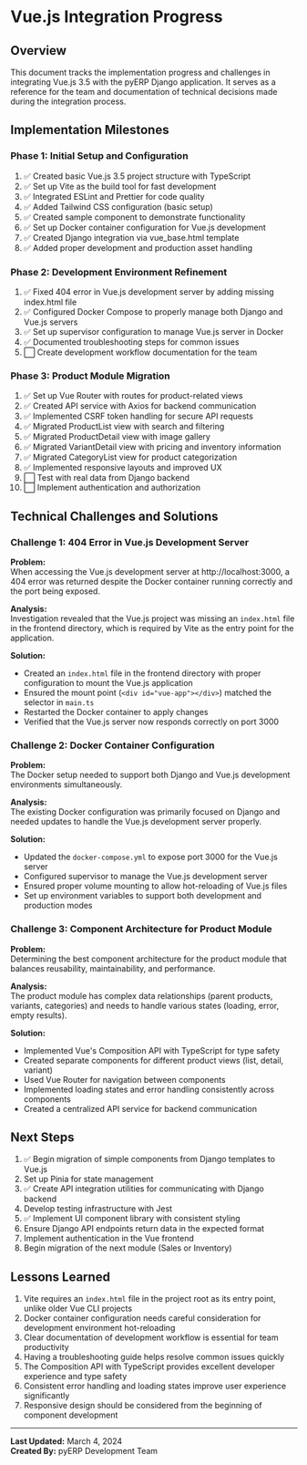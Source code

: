 # Vue.js Integration Progress

## Overview

This document tracks the implementation progress and challenges in integrating Vue.js 3.5 with the pyERP Django application. It serves as a reference for the team and documentation of technical decisions made during the integration process.

## Implementation Milestones

### Phase 1: Initial Setup and Configuration

1. ✅ Created basic Vue.js 3.5 project structure with TypeScript
2. ✅ Set up Vite as the build tool for fast development
3. ✅ Integrated ESLint and Prettier for code quality
4. ✅ Added Tailwind CSS configuration (basic setup)
5. ✅ Created sample component to demonstrate functionality
6. ✅ Set up Docker container configuration for Vue.js development
7. ✅ Created Django integration via vue_base.html template
8. ✅ Added proper development and production asset handling

### Phase 2: Development Environment Refinement

1. ✅ Fixed 404 error in Vue.js development server by adding missing index.html file
2. ✅ Configured Docker Compose to properly manage both Django and Vue.js servers
3. ✅ Set up supervisor configuration to manage Vue.js server in Docker
4. ✅ Documented troubleshooting steps for common issues
5. ⬜ Create development workflow documentation for the team

### Phase 3: Product Module Migration

1. ✅ Set up Vue Router with routes for product-related views
2. ✅ Created API service with Axios for backend communication
3. ✅ Implemented CSRF token handling for secure API requests
4. ✅ Migrated ProductList view with search and filtering
5. ✅ Migrated ProductDetail view with image gallery
6. ✅ Migrated VariantDetail view with pricing and inventory information
7. ✅ Migrated CategoryList view for product categorization
8. ✅ Implemented responsive layouts and improved UX
9. ⬜ Test with real data from Django backend
10. ⬜ Implement authentication and authorization

## Technical Challenges and Solutions

### Challenge 1: 404 Error in Vue.js Development Server

**Problem:**  
When accessing the Vue.js development server at http://localhost:3000, a 404 error was returned despite the Docker container running correctly and the port being exposed.

**Analysis:**  
Investigation revealed that the Vue.js project was missing an `index.html` file in the frontend directory, which is required by Vite as the entry point for the application.

**Solution:**  
- Created an `index.html` file in the frontend directory with proper configuration to mount the Vue.js application
- Ensured the mount point (`<div id="vue-app"></div>`) matched the selector in `main.ts`
- Restarted the Docker container to apply changes
- Verified that the Vue.js server now responds correctly on port 3000

### Challenge 2: Docker Container Configuration

**Problem:**  
The Docker setup needed to support both Django and Vue.js development environments simultaneously.

**Analysis:**  
The existing Docker configuration was primarily focused on Django and needed updates to handle the Vue.js development server properly.

**Solution:**  
- Updated the `docker-compose.yml` to expose port 3000 for the Vue.js server
- Configured supervisor to manage the Vue.js development server
- Ensured proper volume mounting to allow hot-reloading of Vue.js files
- Set up environment variables to support both development and production modes

### Challenge 3: Component Architecture for Product Module

**Problem:**  
Determining the best component architecture for the product module that balances reusability, maintainability, and performance.

**Analysis:**  
The product module has complex data relationships (parent products, variants, categories) and needs to handle various states (loading, error, empty results).

**Solution:**  
- Implemented Vue's Composition API with TypeScript for type safety
- Created separate components for different product views (list, detail, variant)
- Used Vue Router for navigation between components
- Implemented loading states and error handling consistently across components
- Created a centralized API service for backend communication

## Next Steps

1. ✅ Begin migration of simple components from Django templates to Vue.js
2. Set up Pinia for state management
3. ✅ Create API integration utilities for communicating with Django backend
4. Develop testing infrastructure with Jest
5. ✅ Implement UI component library with consistent styling
6. Ensure Django API endpoints return data in the expected format
7. Implement authentication in the Vue frontend
8. Begin migration of the next module (Sales or Inventory)

## Lessons Learned

1. Vite requires an `index.html` file in the project root as its entry point, unlike older Vue CLI projects
2. Docker container configuration needs careful consideration for development environment hot-reloading
3. Clear documentation of development workflow is essential for team productivity
4. Having a troubleshooting guide helps resolve common issues quickly
5. The Composition API with TypeScript provides excellent developer experience and type safety
6. Consistent error handling and loading states improve user experience significantly
7. Responsive design should be considered from the beginning of component development

---

**Last Updated:** March 4, 2024  
**Created By:** pyERP Development Team 